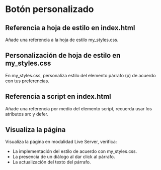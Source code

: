 # Botón personalizado

## Referencia a hoja de estilo en index.html
Añade una referencia a la hoja de estilo my_styles.css.

## Personalización de hoja de estilo en my_styles.css

En my_styles.css, personaliza estilo del elemento párrafo (p) de acuerdo con tus preferencias.

##  Referencia a script en index.html
Añade una referencia por medio del elemento script, recuerda usar los atributos src y defer.

## Visualiza la página
Visualiza la página en modalidad Live Server, verifica:
* La implementación del estilo de acuerdo con my_styles.css.
* La presencia de un diálogo al dar click al párrafo.
* La actualización del texto del párrafo.
